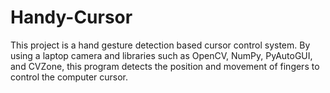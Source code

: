 # Handy-Cursor
This project is a hand gesture detection based cursor control system. By using a laptop camera and libraries such as OpenCV, NumPy, PyAutoGUI, and CVZone, this program detects the position and movement of fingers to control the computer cursor.
